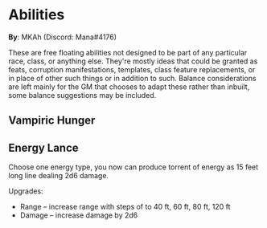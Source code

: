 # Abilities

**By**: MKAh (Discord: Mana#4176)

These are free floating abilities not designed to be part of any particular race, class, or anything else. They're mostly ideas that could be granted as feats, corruption manifestations, templates, class feature replacements, or in place of other such things or in addition to such. Balance considerations are left mainly for the GM that chooses to adapt these rather than inbuilt, some balance suggestions may be included.

## Vampiric Hunger

## Energy Lance

Choose one energy type, you now can produce torrent of energy as 15 feet long line dealing 2d6 damage.

Upgrades:

- Range – increase range with steps of to 40 ft, 60 ft, 80 ft, 120 ft
- Damage – increase damage by 2d6